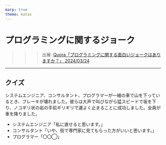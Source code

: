 ```yaml
---
marp: true
theme: katas
---
```

<!-- 
size: 16:9
paginate: true
-->
<!-- header: 勉強会# ― エンジニアとしての解像度を高めるための勉強会-->

# プログラミングに関するジョーク

>>> 出展: [Quora「プログラミングに関する面白いジョークはありますか？」 2024/03/24](https://qr.ae/psYGRe)

---

## クイズ

システムエンジニア、コンサルタント、プログラマーが一緒の車で山を下っているとき、ブレーキが壊れました。彼らは大声で叫びながら猛スピードで坂を下り、ノコギリ状の岩の手前ギリギリで運よく止まることに成功しました。全員が車を降りました。

* システムエンジニア「私に直せると思います。」
* コンサルタント「いや、街で専門家に見てもらった方がいいと思います。」
* プログラマー「〇〇◯」

<!-- A:山の上まで押し戻して、再現してみましょう。 -->

